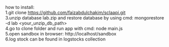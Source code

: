 how to install:<br />
1.git clone https://github.com/faizabdulchakim/sclaapi.git<br />
3.unzip database lab.zip and restore database by using cmd: mongorestore -d lab <your_unzip_db_path><br />
4.go to clone folder and run app with cmd: node main.js<br />
5.open sandbox in browser: http://localhost/sandbox<br />
6.log stock can be found in logstocks collection<br />